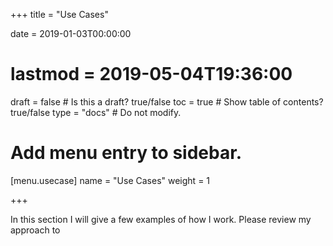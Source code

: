 +++
title = "Use Cases"

date = 2019-01-03T00:00:00
# lastmod = 2019-05-04T19:36:00

draft = false  # Is this a draft? true/false
toc = true  # Show table of contents? true/false
type = "docs"  # Do not modify.

# Add menu entry to sidebar.
[menu.usecase]
  name = "Use Cases"
  weight = 1
 

+++

In this section I will give a few examples of how I work.  Please review my approach to 
